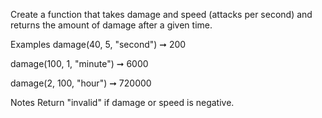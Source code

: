 Create a function that takes damage and speed (attacks per second) and returns the amount of damage after a given time.

Examples
damage(40, 5, "second") ➞ 200

damage(100, 1, "minute") ➞ 6000

damage(2, 100, "hour") ➞ 720000

Notes
Return "invalid" if damage or speed is negative.